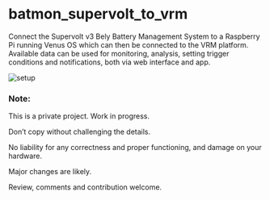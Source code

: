 # batmon_supervolt_to_vrm

Connect the Supervolt v3 Bely Battery Management System to a Raspberry Pi running Venus OS which can then be connected to the VRM platform. Available data can be used for monitoring, analysis, setting trigger conditions and notifications, both via web interface and app.

![setup](https://github.com/koebiii/battery_monitor_vrm/assets/22169369/392c8794-7f96-4fbc-9dd7-1434e7b14437)

### Note:

This is a private project. Work in progress.

Don’t copy without challenging the details.

No liability for any correctness and proper functioning, and damage on your hardware.

Major changes are likely.

Review, comments and contribution welcome.
